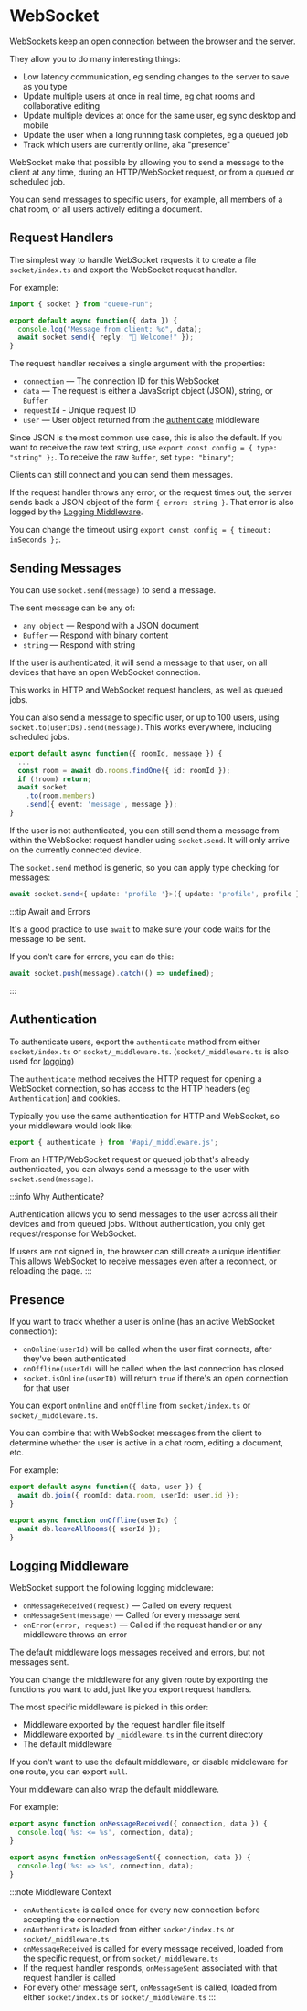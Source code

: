 # WebSocket

WebSockets keep an open connection between the browser and the server.

They allow you to do many interesting things:

* Low latency communication, eg sending changes to the server to save as you type
* Update multiple users at once in real time, eg chat rooms and collaborative editing
* Update multiple devices at once for the same user, eg sync desktop and mobile
* Update the user when a long running task completes, eg a queued job
* Track which users are currently online, aka "presence"

WebSocket make that possible by allowing you to send a message to the client at any time, during an HTTP/WebSocket request, or from a queued or scheduled job.

You can send messages to specific users, for example, all members of a chat room, or all users actively editing a document.


## Request Handlers

The simplest way to handle WebSocket requests it to create a file `socket/index.ts` and export the WebSocket request handler.

For example:

```ts title=socket/index.md
import { socket } from "queue-run";

export default async function({ data }) {
  console.log("Message from client: %o", data);
  await socket.send({ reply: "👋 Welcome!" });
}
```

The request handler receives a single argument with the properties:

- `connection` — The connection ID for this WebSocket
- `data` — The request is either a JavaScript object (JSON), string, or `Buffer`
- `requestId` - Unique request ID
- `user` — User object returned from the [authenticate](#authentication) middleware

Since JSON is the most common use case, this is also the default. If you want to receive the raw text string, use `export const config = { type: "string" };`. To receive the raw `Buffer`, set `type: "binary"`;

Clients can still connect and you can send them messages.

If the request handler throws any error, or the request times out, the server sends back a JSON object of the form `{ error: string }`. That error is also logged by the [Logging Middleware](#logging-middleware).

You can change the timeout using `export const config = { timeout: inSeconds };`.


## Sending Messages

You can use `socket.send(message)` to send a message.

The sent message can be any of:

- `any object` — Respond with a JSON document
- `Buffer` — Respond with binary content
- `string` — Respond with string

If the user is authenticated, it will send a message to that user, on all devices that have an open WebSocket connection.

This works in HTTP and WebSocket request handlers, as well as queued jobs.

You can also send a message to specific user, or up to 100 users, using `socket.to(userIDs).send(message)`. This works everywhere, including scheduled jobs.

```ts title=queues/chat_message.ts
export default async function({ roomId, message }) {
  ...
  const room = await db.rooms.findOne({ id: roomId });
  if (!room) return;
  await socket
    .to(room.members)
    .send({ event: 'message', message });
} 
```

If the user is not authenticated, you can still send them a message from within the WebSocket request handler using `socket.send`. It will only arrive on the currently connected device.

The `socket.send` method is generic, so you can apply type checking for messages:

```ts
await socket.send<{ update: 'profile '}>({ update: 'profile', profile });
```

:::tip Await and Errors

It's a good practice to use `await` to make sure your code waits for the message to be sent.

If you don't care for errors, you can do this:

```ts
await socket.push(message).catch(() => undefined);
```
:::


## Authentication

To authenticate users, export the `authenticate` method from either `socket/index.ts` or `socket/_middleware.ts`. (`socket/_middleware.ts` is also used for [logging](#logging-middleware))

The `authenticate` method receives the HTTP request for opening a WebSocket connection, so has access to the HTTP headers (eg `Authentication`) and cookies.

Typically you use the same authentication for HTTP and WebSocket, so your middleware would look like:

```ts title=socket/_middleware.ts
export { authenticate } from '#api/_middleware.js';
```

From an HTTP/WebSocket request or queued job that's already authenticated, you can always send a message to the user with `socket.send(message)`.

:::info Why Authenticate?

Authentication allows you to send messages to the user across all their devices and from queued jobs. Without authentication, you only get request/response for WebSocket.

If users are not signed in, the browser can still create a unique identifier. This allows WebSocket to receive messages even after a reconnect, or reloading the page.
:::


## Presence

If you want to track whether a user is online (has an active WebSocket connection):

* `onOnline(userId)` will be called when the user first connects, after they've been authenticated
* `onOffline(userId)` will be called when the last connection has closed
* `socket.isOnline(userID)` will return `true` if there's an open connection for that user

You can export `onOnline` and `onOffline` from `socket/index.ts` or `socket/_middleware.ts`.

You can combine that with WebSocket messages from the client to determine whether the user is active in a chat room, editing a document, etc.

For example:

```ts socket/[room]/action_enter.ts
export default async function({ data, user }) {
  await db.join({ roomId: data.room, userId: user.id });
}
```

```ts socket/_middleware.ts
export async function onOffline(userId) {
  await db.leaveAllRooms({ userId });
}
```


## Logging Middleware

WebSocket support the following logging middleware:

- `onMessageReceived(request)` — Called on every request
- `onMessageSent(message)` — Called for every message sent
- `onError(error, request)` — Called if the request handler or any middleware throws an error

The default middleware logs messages received and errors, but not messages sent.

You can change the middleware for any given route by exporting the functions you want to add, just like you export request handlers.

The most specific middleware is picked in this order:

- Middleware exported by the request handler file itself
- Middleware exported by `_middleware.ts` in the current directory
- The default middleware

If you don't want to use the default middleware, or disable middleware for one route, you can export `null`.

Your middleware can also wrap the default middleware.

For example:

```ts title=socket/_middleware.ts
export async function onMessageReceived({ connection, data }) {
  console.log('%s: <= %s', connection, data);
}

export async function onMessageSent({ connection, data }) {
  console.log('%s: => %s', connection, data);
}
```

:::note Middleware Context

* `onAuthenticate` is called once for every new connection before accepting the connection
* `onAuthenticate` is loaded from either `socket/index.ts` or `socket/_middleware.ts`
* `onMessageReceived` is called for every message received, loaded from the specific request, or from `socket/_middleware.ts`
* If the request handler responds, `onMessageSent` associated with that request handler is called
* For every other message sent, `onMessageSent` is called, loaded from either `socket/index.ts` or `socket/_middleware.ts`
:::